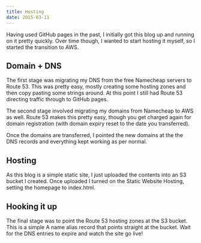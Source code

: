 ```yaml
---
title: Hosting
date: 2015-03-11
---
```


Having used GitHub pages in the past, I initially got this blog up and running on it pretty quickly. Over time though, I wanted to start hosting it myself, so I started the transition to AWS.

Domain + DNS
---
The first stage was migrating my DNS from the free Namecheap servers to Route 53. This was pretty easy, mostly creating some hosting zones and then copy pasting some strings around. At this point I still had Route 53 directing traffic through to GitHub pages.

The second stage involved migrating my domains from Namecheap to AWS as well. Route 53 makes this pretty easy, though you get charged again for domain registration (with domain expiry reset to the date you transferred).

Once the domains are transferred, I pointed the new domains at the the DNS records and everything kept working as per normal.

Hosting
---
As this blog is a simple static site, I just uploaded the contents into an S3 bucket I created. Once uploaded I turned on the Static Website Hosting, setting the homepage to index.html.

Hooking it up
---
The final stage was to point the Route 53 hosting zones at the S3 bucket. This is a simple A name alias record that points straight at the bucket. Wait for the DNS entries to expire and watch the site go live!
